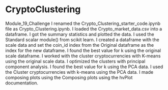 # CryptoClustering
Module_19_Challenge
I renamed the Crypto_Clustering_starter_code.ipynb file as Crypto_Clustering.ipynb. I loaded the Crypto_market_data.csv into a dataframe. I got the summary statistics and plotted the data. I used the Standard scalar module() from scikit learn. I created a dataframe with the scale data and set the coin_id index from the Original dataframe as the index for the new dataframe. I found the best value for k using the original scale dataframe. I worked with the cluster cryptocurrencies with K-means using the original scale data. I optimized the clusters with principal component analysis. I found the best value for k using the PCA data. I used the Cluster cryptocurrencies with k-means using the PCA data. I made composing plots using the Composing plots using the hvPlot documentation.  
